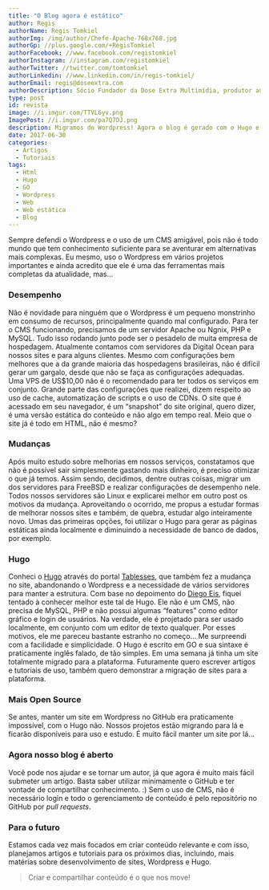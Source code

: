 ```yaml
---
title: "O Blog agora é estático"
author: Regis
authorName: Regis Tomkiel
authorImg: /img/author/Chefe-Apache-768x768.jpg
authorGp: //plus.google.com/+RegisTomkiel
authorFacebook: //www.facebook.com/registomkiel
authorInstagram: //instagram.com/registomkiel
authorTwitter: //twitter.com/tomtomkiel
authorLinkedin: //www.linkedin.com/in/regis-tomkiel/
authorEmail: regis@doseextra.com
authorDescription: Sócio Fundador da Dose Extra Multimídia, produtor audiovisual, desenvolvedor web, podcaster, escritor e quando sobra tempo, coleciona videogames e filmes independentes.
type: post
id: revista
image: //i.imgur.com/TTVL6yv.png
ImagePost: //i.imgur.com/pa7Q7DJ.png
description: Migramos do Wordpress! Agora o blog é gerado com o Hugo e GitHub!
date: 2017-06-30
categories:
  - Artigos
  - Tutoriais
tags:
  - Html
  - Hugo
  - GO
  - Wordpress
  - Web
  - Web estática
  - Blog
---
```



Sempre defendi o Wordpress e o uso de um CMS amigável, pois não é todo mundo que tem conhecimento suficiente para se aventurar em alternativas mais complexas. Eu mesmo, uso o Wordpress em vários projetos importantes e ainda acredito que ele é uma das ferramentas mais completas da atualidade, mas...
### Desempenho
Não é novidade para ninguém que o Wordpress é um pequeno monstrinho em consumo de recursos, principalmente quando mal configurado. Para ter o CMS funcionando, precisamos de um servidor Apache ou Ngnix, PHP e MySQL. Tudo isso rodando junto pode ser o pesadelo de muita empresa de hospedagem.
Atualmente contamos com servidores da Digital Ocean para nossos sites e para alguns clientes. Mesmo com configurações bem melhores que a da grande maioria das hospedagens brasileiras, não é difícil gerar um gargalo, desde que não se faça as configurações adequadas. Uma VPS de US$10,00 não é o recomendado para ter todos os serviços em conjunto.
Grande parte das configurações que realizei, dizem respeito ao uso de cache, automatização de scripts e o uso de CDNs. O site que é acessado em seu navegador, é um “snapshot” do site original, quero dizer, é uma versão estática do conteúdo e não algo em tempo real. Meio que o site já é todo em HTML, não é mesmo?
### Mudanças
Após muito estudo sobre melhorias em nossos serviços, constatamos que não é possível sair simplesmente gastando mais dinheiro, é preciso otimizar o que já temos. Assim sendo, decidimos, dentre outras coisas, migrar um dos servidores para FreeBSD e realizar configurações de desempenho nele. Todos nossos servidores são Linux e explicarei melhor em outro post os motivos da mudança.
Aproveitando o ocorrido, me propus a estudar formas de melhorar nossos sites e também, de quebra, estudar algo inteiramente novo. Umas das primeiras opções, foi utilizar o Hugo para gerar as páginas estáticas ainda localmente e diminuindo a necessidade de banco de dados, por exemplo.
### Hugo
Conheci o <a href="//gohugo.io" target="_blank">Hugo</a> através do portal <a href="//tableless.com.br/site-tableless-estatico/" target="_blank">Tablesses</a>, que também fez a mudança no site, abandonando o Wordpress e a necessidade de vários servidores para manter a estrutura. Com base no depoimento do <a href="//tableless.com.br/author/diego-eis/" target="_blank">Diego Eis</a>, fiquei tentado à conhecer melhor este tal de Hugo.
Ele não é um CMS, não precisa de MySQL, PHP e não possui algumas “features” como editor gráfico e login de usuários. Na verdade, ele é projetado para ser usado localmente, em conjunto com um editor de texto qualquer. Por esses motivos, ele me pareceu bastante estranho no começo...
Me surpreendi com a facilidade e simplicidade. O Hugo é escrito em GO e sua sintaxe é praticamente inglês falado, de tão simples. Em uma semana já tinha um site totalmente migrado para a plataforma.
Futuramente quero escrever artigos e tutoriais de uso, também quero demonstrar a migração de sites para a plataforma.
### Mais Open Source
Se antes, manter um site em Wordpress no GitHub era praticamente impossível, com o Hugo não. Nossos projetos estão migrando para lá e ficarão disponíveis para uso e estudo. É muito fácil manter um site por lá...
### Agora nosso blog é aberto
Você pode nos ajudar e se tornar um autor, já que agora é muito mais fácil submeter um artigo. Basta saber utilizar minimamente o GitHub e ter vontade de compartilhar conhecimento. :)
Sem o uso de CMS, não é necessário login e todo o gerenciamento de conteúdo é pelo repositório no GitHub por <i>pull requests</i>.
### Para o futuro
Estamos cada vez mais focados em criar conteúdo relevante e com isso, planejamos artigos e tutoriais para os próximos dias, incluindo, mais matérias sobre desenvolvimento de sites, Wordpress e Hugo.
<blockquote>Criar e compartilhar conteúdo é o que nos move!</blockquote>
